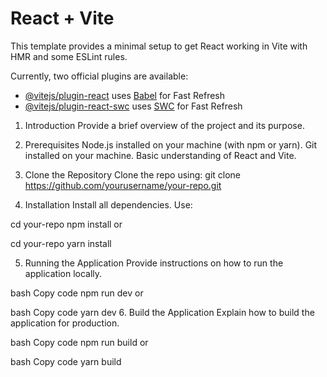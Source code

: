# React + Vite

This template provides a minimal setup to get React working in Vite with HMR and some ESLint rules.

Currently, two official plugins are available:

- [@vitejs/plugin-react](https://github.com/vitejs/vite-plugin-react/blob/main/packages/plugin-react/README.md) uses [Babel](https://babeljs.io/) for Fast Refresh
- [@vitejs/plugin-react-swc](https://github.com/vitejs/vite-plugin-react-swc) uses [SWC](https://swc.rs/) for Fast Refresh

1. Introduction
Provide a brief overview of the project and its purpose.

2. Prerequisites
  Node.js installed on your machine (with npm or yarn).
  Git installed on your machine.
  Basic understanding of React and Vite.

4. Clone the Repository
  Clone the repo using: git clone https://github.com/yourusername/your-repo.git
              
4. Installation
Install all dependencies. Use:

cd your-repo
npm install
or

cd your-repo
yarn install

5. Running the Application
Provide instructions on how to run the application locally.

bash
Copy code
npm run dev
or

bash
Copy code
yarn dev
6. Build the Application
Explain how to build the application for production.

bash
Copy code
npm run build
or

bash
Copy code
yarn build
